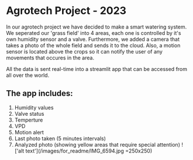 # Agrotech Project - 2023

In our agrotech project we have decided to make a smart watering system.
We seperated our 'grass field' into 4 areas, each one is controlled by it's own humidity sensor and a valve.
Furthermore, we added a camera that takes a photo of the whole field and sends it to the cloud.
Also, a motion sensor is located above the crops so it can notify the user of any movements that occures in the area.

All the data is sent real-time into a streamlit app that can be accessed from all over the world.
## The app includes: 
1. Humidity values
2. Valve status
3. Temperture
4. VPD 
5. Motion alert
6. Last photo taken (5 minutes intervals)
7. Analyzed photo (showing yellow areas that require special attention)
!['alt text'](/images/for_readme/IMG_6594.jpg =250x250)
